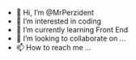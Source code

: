 - 👋 Hi, I’m @MrPerzident
- 👀 I’m interested in coding
- 🌱 I’m currently learning Front End
- 💞️ I’m looking to collaborate on ...
- 📫 How to reach me ...

<!---
MrPerzident/MrPerzident is a ✨ special ✨ repository because its `README.md` (this file) appears on your GitHub profile.
You can click the Preview link to take a look at your changes.
--->
